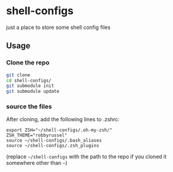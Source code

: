 # shell-configs
just a place to store some shell config files

## Usage
### Clone the repo
``` bash
git clone
cd shell-configs/
git submodule init
git submodule update
```

### source the files
After cloning, add the following lines to .zshrc:
```
export ZSH="~/shell-configs/.oh-my-zsh/"
ZSH_THEME="robbyrussel"
source ~/shell-configs/.bash_aliases
source ~/shell-configs/.zsh_plugins
```
(replace `~/shell-configs` with the path to the repo if you cloned it somewhere other than `~`)
